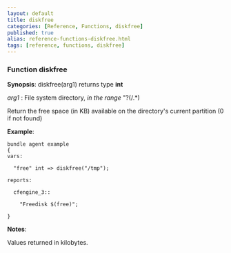 ```yaml
---
layout: default
title: diskfree
categories: [Reference, Functions, diskfree]
published: true
alias: reference-functions-diskfree.html
tags: [reference, functions, diskfree]
---
```


### Function diskfree

**Synopsis**: diskfree(arg1) returns type **int**

  
 *arg1* : File system directory, *in the range* "?(/.\*)   

Return the free space (in KB) available on the directory's current
partition (0 if not found)

**Example**:  
   

```cf3
bundle agent example
{     
vars:

  "free" int => diskfree("/tmp"); 

reports:

  cfengine_3::

    "Freedisk $(free)";

}
```

**Notes**:  
   

Values returned in kilobytes.
